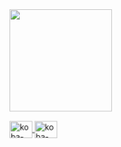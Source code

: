 <a href="https://github.com/borsalinop">
<img height="180em" src="https://github-readme-stats.vercel.app/api?username=borsalinop&show_icons=true&theme=tokyonight&include_all_commits=true&count_private=true"/>

<div style="display: inline_block"><br>
  <img align="center" alt="koba-py" height="30" width="40" src="https://cdn.jsdelivr.net/gh/devicons/devicon/icons/python/python-original.svg">
  <img align="center" alt="koba-cpp" height="30" width="40" src="https://cdn.jsdelivr.net/gh/devicons/devicon/icons/cplusplus/cplusplus-original.svg"">
</div>
